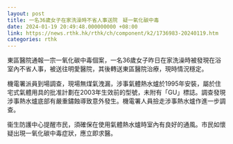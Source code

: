```yaml
---
layout: post
title: 一名36歲女子在家洗澡時不省人事送院　疑一氧化碳中毒
date: 2024-01-19 20:49:48.000000000 +08:00
link: https://news.rthk.hk/rthk/ch/component/k2/1736983-20240119.htm
categories: rthk
---
```


東區醫院通報一宗一氧化碳中毒個案，一名36歲女子昨日在家洗澡時被發現在浴室內不省人事，被送往明愛醫院，其後轉送東區醫院治療，現時情況穩定。

機電署派員到場調查，現場無煤氣洩漏，涉事氣體熱水爐於1995年安裝，屬於住宅式氣體用具的批准計劃在2003年生效前的型號，未附有「GU」標誌。調查發現涉事熱水爐底部有嚴重鏽蝕導致意外發生。機電署人員撿走涉事熱水爐作進一步調查。

衞生防護中心提醒市民，須確保在使用氣體熱水爐時室內有良好的通風。市民如懷疑出現一氧化碳中毒症狀，應立即求醫。
